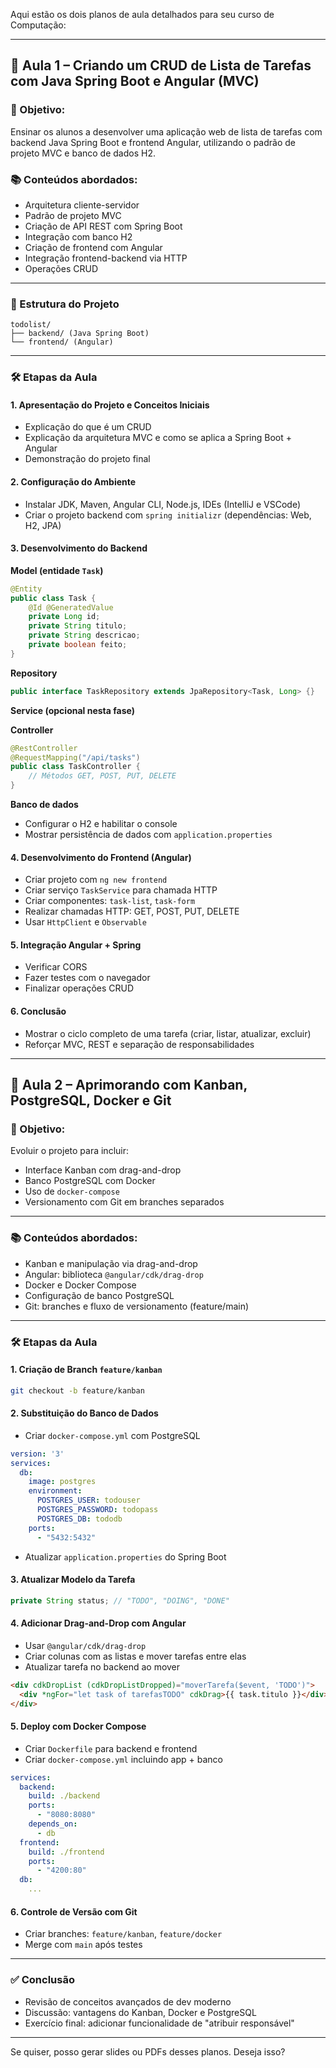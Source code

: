 Aqui estão os dois planos de aula detalhados para seu curso de Computação:

---

## 🔹 Aula 1 – Criando um CRUD de Lista de Tarefas com Java Spring Boot e Angular (MVC)

### 🎯 Objetivo:

Ensinar os alunos a desenvolver uma aplicação web de lista de tarefas com backend Java Spring Boot e frontend Angular, utilizando o padrão de projeto MVC e banco de dados H2.

### 📚 Conteúdos abordados:

* Arquitetura cliente-servidor
* Padrão de projeto MVC
* Criação de API REST com Spring Boot
* Integração com banco H2
* Criação de frontend com Angular
* Integração frontend-backend via HTTP
* Operações CRUD

---

### 🧱 Estrutura do Projeto

```
todolist/
├── backend/ (Java Spring Boot)
└── frontend/ (Angular)
```

---

### 🛠 Etapas da Aula

#### 1. Apresentação do Projeto e Conceitos Iniciais

* Explicação do que é um CRUD
* Explicação da arquitetura MVC e como se aplica a Spring Boot + Angular
* Demonstração do projeto final

#### 2. Configuração do Ambiente

* Instalar JDK, Maven, Angular CLI, Node.js, IDEs (IntelliJ e VSCode)
* Criar o projeto backend com `spring initializr` (dependências: Web, H2, JPA)

#### 3. Desenvolvimento do Backend

**Model (entidade `Task`)**

```java
@Entity
public class Task {
    @Id @GeneratedValue
    private Long id;
    private String titulo;
    private String descricao;
    private boolean feito;
}
```

**Repository**

```java
public interface TaskRepository extends JpaRepository<Task, Long> {}
```

**Service (opcional nesta fase)**

**Controller**

```java
@RestController
@RequestMapping("/api/tasks")
public class TaskController {
    // Métodos GET, POST, PUT, DELETE
}
```

**Banco de dados**

* Configurar o H2 e habilitar o console
* Mostrar persistência de dados com `application.properties`

#### 4. Desenvolvimento do Frontend (Angular)

* Criar projeto com `ng new frontend`
* Criar serviço `TaskService` para chamada HTTP
* Criar componentes: `task-list`, `task-form`
* Realizar chamadas HTTP: GET, POST, PUT, DELETE
* Usar `HttpClient` e `Observable`

#### 5. Integração Angular + Spring

* Verificar CORS
* Fazer testes com o navegador
* Finalizar operações CRUD

#### 6. Conclusão

* Mostrar o ciclo completo de uma tarefa (criar, listar, atualizar, excluir)
* Reforçar MVC, REST e separação de responsabilidades

---

## 🔹 Aula 2 – Aprimorando com Kanban, PostgreSQL, Docker e Git

### 🎯 Objetivo:

Evoluir o projeto para incluir:

* Interface Kanban com drag-and-drop
* Banco PostgreSQL com Docker
* Uso de `docker-compose`
* Versionamento com Git em branches separados

---

### 📚 Conteúdos abordados:

* Kanban e manipulação via drag-and-drop
* Angular: biblioteca `@angular/cdk/drag-drop`
* Docker e Docker Compose
* Configuração de banco PostgreSQL
* Git: branches e fluxo de versionamento (feature/main)

---

### 🛠 Etapas da Aula

#### 1. Criação de Branch `feature/kanban`

```bash
git checkout -b feature/kanban
```

#### 2. Substituição do Banco de Dados

* Criar `docker-compose.yml` com PostgreSQL

```yaml
version: '3'
services:
  db:
    image: postgres
    environment:
      POSTGRES_USER: todouser
      POSTGRES_PASSWORD: todopass
      POSTGRES_DB: tododb
    ports:
      - "5432:5432"
```

* Atualizar `application.properties` do Spring Boot

#### 3. Atualizar Modelo da Tarefa

```java
private String status; // "TODO", "DOING", "DONE"
```

#### 4. Adicionar Drag-and-Drop com Angular

* Usar `@angular/cdk/drag-drop`
* Criar colunas com as listas e mover tarefas entre elas
* Atualizar tarefa no backend ao mover

```html
<div cdkDropList (cdkDropListDropped)="moverTarefa($event, 'TODO')">
  <div *ngFor="let task of tarefasTODO" cdkDrag>{{ task.titulo }}</div>
</div>
```

#### 5. Deploy com Docker Compose

* Criar `Dockerfile` para backend e frontend
* Criar `docker-compose.yml` incluindo app + banco

```yaml
services:
  backend:
    build: ./backend
    ports:
      - "8080:8080"
    depends_on:
      - db
  frontend:
    build: ./frontend
    ports:
      - "4200:80"
  db:
    ...
```

#### 6. Controle de Versão com Git

* Criar branches: `feature/kanban`, `feature/docker`
* Merge com `main` após testes

---

### ✅ Conclusão

* Revisão de conceitos avançados de dev moderno
* Discussão: vantagens do Kanban, Docker e PostgreSQL
* Exercício final: adicionar funcionalidade de "atribuir responsável"

---

Se quiser, posso gerar slides ou PDFs desses planos. Deseja isso?

